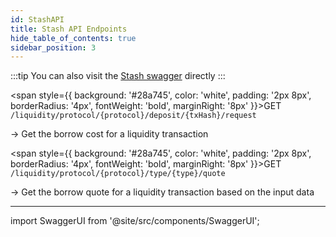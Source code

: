 ```yaml
---
id: StashAPI
title: Stash API Endpoints
hide_table_of_contents: true
sidebar_position: 3
---
```


:::tip
You can also visit the [Stash swagger](https://api.sprinter.buildwithsygma.com/swagger/index.html#/Liquidity/get_liquidity_protocol__protocol__deposit__txHash__request) directly
:::

<span style={{ background: '#28a745', color: 'white', padding: '2px 8px', borderRadius: '4px', fontWeight: 'bold', marginRight: '8px' }}>GET</span>
`/liquidity/protocol/{protocol}/deposit/{txHash}/request`

→ Get the borrow cost for a liquidity transaction

<span style={{ background: '#28a745', color: 'white', padding: '2px 8px', borderRadius: '4px', fontWeight: 'bold', marginRight: '8px' }}>GET</span>
`/liquidity/protocol/{protocol}/type/{type}/quote`

→ Get the borrow quote for a liquidity transaction based on the input data

---

import SwaggerUI from '@site/src/components/SwaggerUI';

<SwaggerUI specUrl="/api/stash-openapi.yaml" />
